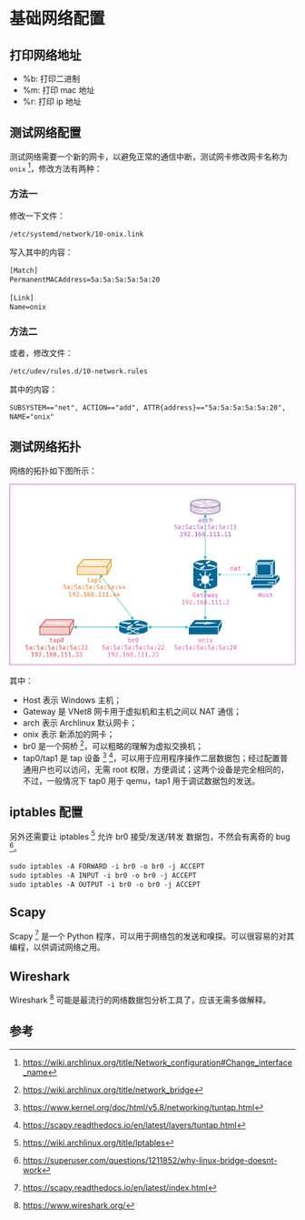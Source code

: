 # 基础网络配置

## 打印网络地址

- %b: 打印二进制
- %m: 打印 mac 地址
- %r: 打印 ip 地址

## 测试网络配置

测试网络需要一个新的网卡，以避免正常的通信中断，测试网卡修改网卡名称为 `onix` [^netname]，修改方法有两种：

### 方法一

修改一下文件：

```
/etc/systemd/network/10-onix.link
```

写入其中的内容：

```shell
[Match]
PermanentMACAddress=5a:5a:5a:5a:5a:20

[Link]
Name=onix
```

### 方法二

或者，修改文件：

```
/etc/udev/rules.d/10-network.rules
```

其中的内容：

```
SUBSYSTEM=="net", ACTION=="add", ATTR{address}=="5a:5a:5a:5a:5a:20", NAME="onix"
```

## 测试网络拓扑

网络的拓扑如下图所示：

![](./images/topology.drawio.png)

其中：

- Host 表示 Windows 主机；
- Gateway 是 VNet8 网卡用于虚拟机和主机之间以 NAT 通信；
- arch 表示 Archlinux 默认网卡；
- onix 表示 新添加的网卡；
- br0 是一个网桥 [^bridge]，可以粗略的理解为虚拟交换机；
- tap0/tap1 是 tap 设备 [^tuntap] [^scapy_tuntap]，可以用于应用程序操作二层数据包；经过配置普通用户也可以访问，无需 root 权限，方便调试；这两个设备是完全相同的，不过，一般情况下 tap0 用于 qemu，tap1 用于调试数据包的发送。

## iptables 配置

另外还需要让 iptables [^iptables] 允许 br0 接受/发送/转发 数据包，不然会有离奇的 bug [^bug0]。

```
sudo iptables -A FORWARD -i br0 -o br0 -j ACCEPT
sudo iptables -A INPUT -i br0 -o br0 -j ACCEPT
sudo iptables -A OUTPUT -i br0 -o br0 -j ACCEPT
```

## Scapy

Scapy [^scapy] 是一个 Python 程序，可以用于网络包的发送和嗅探。可以很容易的对其编程，以供调试网络之用。

## Wireshark

Wireshark [^wireshark] 可能是最流行的网络数据包分析工具了，应该无需多做解释。

## 参考

[^netname]: <https://wiki.archlinux.org/title/Network_configuration#Change_interface_name>
[^bridge]: <https://wiki.archlinux.org/title/network_bridge>
[^tuntap]: <https://www.kernel.org/doc/html/v5.8/networking/tuntap.html>
[^scapy_tuntap]: <https://scapy.readthedocs.io/en/latest/layers/tuntap.html>
[^scapy]: <https://scapy.readthedocs.io/en/latest/index.html>
[^iptables]: <https://wiki.archlinux.org/title/Iptables>
[^bug0]: https://superuser.com/questions/1211852/why-linux-bridge-doesnt-work
[^wireshark]: <https://www.wireshark.org/>
